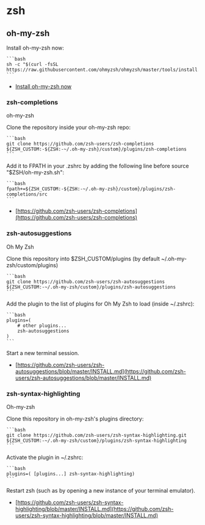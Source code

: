 # zsh

## oh-my-zsh

Install oh-my-zsh now:

    ```bash
    sh -c "$(curl -fsSL https://raw.githubusercontent.com/ohmyzsh/ohmyzsh/master/tools/install.sh)"
    ```

- [Install oh-my-zsh now](https://ohmyz.sh/#install)

### zsh-completions

oh-my-zsh

Clone the repository inside your oh-my-zsh repo:

    ```bash
    git clone https://github.com/zsh-users/zsh-completions ${ZSH_CUSTOM:-${ZSH:-~/.oh-my-zsh}/custom}/plugins/zsh-completions
    ```

Add it to FPATH in your .zshrc by adding the following line before source "$ZSH/oh-my-zsh.sh":

    ```bash
    fpath+=${ZSH_CUSTOM:-${ZSH:-~/.oh-my-zsh}/custom}/plugins/zsh-completions/src
    ```

- [https://github.com/zsh-users/zsh-completions](https://github.com/zsh-users/zsh-completions)

### zsh-autosuggestions

Oh My Zsh

Clone this repository into $ZSH_CUSTOM/plugins (by default ~/.oh-my-zsh/custom/plugins)

    ```bash
    git clone https://github.com/zsh-users/zsh-autosuggestions ${ZSH_CUSTOM:-~/.oh-my-zsh/custom}/plugins/zsh-autosuggestions
    ```

Add the plugin to the list of plugins for Oh My Zsh to load (inside ~/.zshrc):

    ```bash
    plugins=( 
        # other plugins...
        zsh-autosuggestions
    )
    ```

Start a new terminal session.

- [https://github.com/zsh-users/zsh-autosuggestions/blob/master/INSTALL.md](https://github.com/zsh-users/zsh-autosuggestions/blob/master/INSTALL.md)

### zsh-syntax-highlighting

Oh-my-zsh

Clone this repository in oh-my-zsh's plugins directory:

    ```bash
    git clone https://github.com/zsh-users/zsh-syntax-highlighting.git ${ZSH_CUSTOM:-~/.oh-my-zsh/custom}/plugins/zsh-syntax-highlighting
    ```

Activate the plugin in ~/.zshrc:

    ```bash
    plugins=( [plugins...] zsh-syntax-highlighting)
    ```

Restart zsh (such as by opening a new instance of your terminal emulator).

- [https://github.com/zsh-users/zsh-syntax-highlighting/blob/master/INSTALL.md](https://github.com/zsh-users/zsh-syntax-highlighting/blob/master/INSTALL.md)
